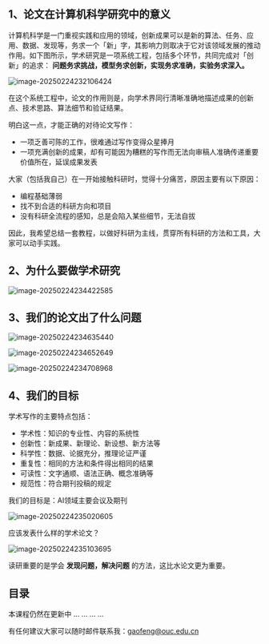 ## 1、论文在计算机科学研究中的意义

计算机科学是一门重视实践和应用的领域，创新成果可以是新的算法、任务、应用、数据、发现等，务求一个「新」字，其影响力则取决于它对该领域发展的推动作用。如下图所示，学术研究是一项系统工程，包括多个环节，共同完成对「创新」的追求： **问题务求挑战，模型务求创新，实现务求准确，实验务求深入。**

![image-20250224232106424](https://gaopursuit.oss-cn-beijing.aliyuncs.com/img/2025/image-20250224232106424.png)



在这个系统工程中，论文的作用则是，向学术界同行清晰准确地描述成果的创新点、技术思路、算法细节和验证结果。

明白这一点，才能正确的对待论文写作：

- 一项乏善可陈的工作，很难通过写作变得众星捧月
- 一项充满创新的成果，却有可能因为糟糕的写作而无法向审稿人准确传递重要价值所在，延误成果发表



大家（包括我自己）在一开始接触科研时，觉得十分痛苦，原因主要有以下原因：

- 编程基础薄弱
- 找不到合适的科研方向和项目
- 没有科研全流程的感知，总是会陷入某些细节，无法自拔

因此，我希望总结一套教程，以做好科研为主线，贯穿所有科研的方法和工具，大家可以动手实践。



## 2、为什么要做学术研究

![image-20250224234422585](https://gaopursuit.oss-cn-beijing.aliyuncs.com/img/2025/image-20250224234422585.png)

## 3、我们的论文出了什么问题

![image-20250224234635440](https://gaopursuit.oss-cn-beijing.aliyuncs.com/img/2025/image-20250224234635440.png)

![image-20250224234652649](https://gaopursuit.oss-cn-beijing.aliyuncs.com/img/2025/image-20250224234652649.png)

![image-20250224234708968](https://gaopursuit.oss-cn-beijing.aliyuncs.com/img/2025/image-20250224234708968.png)



## 4、我们的目标

学术写作的主要特点包括：

- 学术性：知识的专业性、内容的系统性
- 创新性：新成果、新理论、新设想、新方法等
- 科学性：数据、论据充分，推理论证严谨
- 重复性：相同的方法和条件得出相同的结果
- 可读性：文字通顺、语法正确、概念准确等
- 规范性：符合期刊投稿的规定

我们的目标是：AI领域主要会议及期刊

![image-20250224235020605](https://gaopursuit.oss-cn-beijing.aliyuncs.com/img/2025/image-20250224235020605.png)

应该发表什么样的学术论文？

![image-20250224235103695](https://gaopursuit.oss-cn-beijing.aliyuncs.com/img/2025/image-20250224235103695.png)

读研重要的是学会 **发现问题，解决问题** 的方法，这比水论文更为重要。



## 目录





本课程仍然在更新中 ... ... ... ...

有任何建议大家可以随时邮件联系我：gaofeng@ouc.edu.cn

